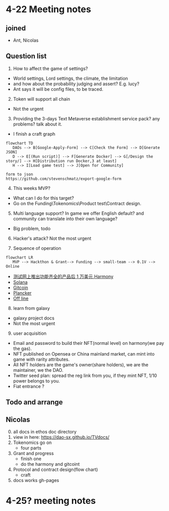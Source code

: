 # 4-22 Meeting notes

## joined
+ Ant, Nicolas

## Question list
1. How to affect the game of settings?
+ World settings, Lord settings, the climate, the limitation
+ and how about the probability judging and assert? E.g. lucy?
+ Ant says it will be config files, to be traced.

2. Token will support all chain
+ Not the urgent

3. Providing the 3-days Text Metaverse establishment service pack?
any problems? talk about it.
+ I finish a craft graph

```mermaid
flowchart TD
   DAOs --> B[Google-Apply-Form] --> C[Check the Form] --> D[Gnerate JSON] 
   D --> E[(Run script)] --> F[Generate Docker] --> G[/Design the story/] --> H[Distribution run Docker,3 at least] 
   H --> I[Load game test] --> J[Open for Community]

```
```
form to json
https://github.com/stevenschmatz/export-google-form
```

4. This weeks MVP?
+ What can I do for this target?
+ Go on the Funding\Tokenomics\Product test\Contract design.

5. Multi language support?
In game we offer English default? and community can translate into their own language?
+ Big problem, todo

6. Hacker's attack?
Not the most urgent

7. Sequence of operation
```mermaid
flowchart LR
   MVP --> Hackthon & Grant--> Funding --> small-team --> 0.1V --> Online
```   
+ [测试网上推出功能齐全的产品后 1 万美元,Harmony](https://open.harmony.one/300m-on-bounties-grants-daos/apply-for-grants-or-dao)
+ [Solana]()
+ [Gitcoin]()
+ [Plancker]()
+ [Off line]()

8. learn from galaxy 
+ galaxy project docs
+ Not the most urgent

9. user acquisition
+ Email and password to build their NFT(normal level) on harmony(we pay the gas).
+ NFT published on Opensea or China mainland market, can mint into game with rarity attributes.
+ All NFT holders are the game's owner(share holders), we are the maintainer, we the DAO.
+ Twitter seed plan: spread the reg link from you, if they mint NFT, 1/10 power belongs to you.
+ Fiat entrance ?

## Todo and arrange
## Nicolas
0. all docs in ethos doc directory
1. view in here: https://dao-sx.github.io/TVdocs/
2. Tokenomics go on
   + four parts
3. Grant and progress
   + finish one
   + do the harmony and gitcoint
4. Protocol and contract design(flow chart)
   + craft
5. docs works
   gh-pages


# 4-25? meeting notes